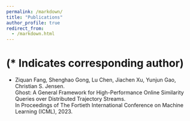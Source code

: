 ```yaml
---
permalink: /markdown/
title: "Publications"
author_profile: true
redirect_from: 
  - /markdown.html
---
```


# (* Indicates corresponding author)

- Ziquan Fang, Shenghao Gong, Lu Chen, Jiachen Xu, Yunjun Gao, Christian S. Jensen.\
  Ghost: A General Framework for High-Performance Online Similarity Queries over Distributed Trajectory Streams.\
  In Proceedings of The Fortieth International Conference on Machine Learning (ICML), 2023.

